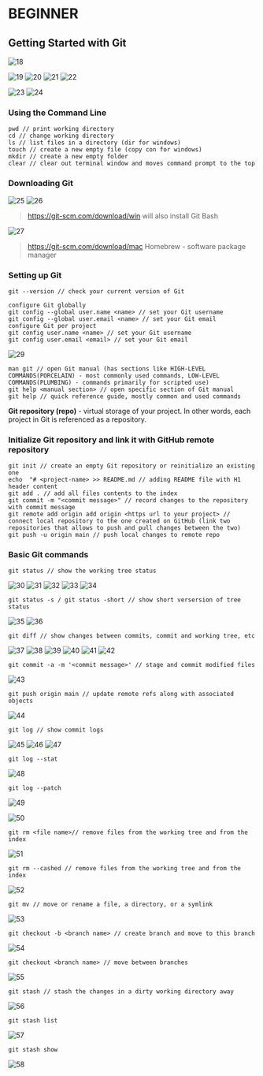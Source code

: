 # **BEGINNER**

## **Getting Started with Git**

![18](imgs/18.png)

![19](imgs/19.png)
![20](imgs/20.png)
![21](imgs/21.png)
![22](imgs/22.png)

![23](imgs/23.png)
![24](imgs/24.png)

### Using the Command Line

```
pwd // print working directory
cd // change working directory
ls // list files in a directory (dir for windows)
touch // create a new empty file (copy con for windows)
mkdir // create a new empty folder
clear // clear out terminal window and moves command prompt to the top
```

### Downloading Git

![25](imgs/25.png)
![26](imgs/26.png)

> https://git-scm.com/download/win
> will also install Git Bash

![27](imgs/27.png)

> https://git-scm.com/download/mac
> Homebrew - software package manager

### Setting up Git

```
git --version // check your current version of Git

configure Git globally
git config --global user.name <name> // set your Git username
git config --global user.email <name> // set your Git email
configure Git per project
git config user.name <name> // set your Git username
git config user.email <email> // set your Git email
```

![29](imgs/29.png)

```
man git // open Git manual (has sections like HIGH-LEVEL COMMANDS(PORCELAIN) - most commonly used commands, LOW-LEVEL COMMANDS(PLUMBING) - commands primarily for scripted use)
git help <manual section> // open specific section of Git manual
git help // quick reference guide, mostly common and used commands
```

**Git repository (repo)** - virtual storage of your project. In other words, each project in Git is referenced as a repository.

### Initialize Git repository and link it with GitHub remote repository

```
git init // create an empty Git repository or reinitialize an existing one
echo  "# <project-name> >> README.md // adding README file with H1 header content
git add . // add all files contents to the index
git commit -m "<commit message>" // record changes to the repository with commit message
git remote add origin add origin <https url to your project> // connect local repository to the one created on GitHub (link two repositories that allows to push and pull changes between the two)
git push -u origin main // push local changes to remote repo
```

### Basic Git commands

```
git status // show the working tree status
```

![30](imgs/30.png)
![31](imgs/31.png)
![32](imgs/32.png)
![33](imgs/33.png)
![34](imgs/34.png)

```
git status -s / git status -short // show short versersion of tree status
```

![35](imgs/35.png)
![36](imgs/36.png)

```
git diff // show changes between commits, commit and working tree, etc
```

![37](imgs/37.png)
![38](imgs/38.png)
![39](imgs/39.png)
![40](imgs/40.png)
![41](imgs/41.png)
![42](imgs/42.png)

```
git commit -a -m '<commit message>' // stage and commit modified files
```

![43](imgs/43.png)

```
git push origin main // update remote refs along with associated objects
```

![44](imgs/44.png)

```
git log // show commit logs
```

![45](imgs/45.png)
![46](imgs/46.png)
![47](imgs/47.png)

```
git log --stat
```

![48](imgs/48.png)

```
git log --patch
```

![49](imgs/49.png)

![50](imgs/50.png)

```
git rm <file name>// remove files from the working tree and from the index
```

![51](imgs/51.png)

```
git rm --cashed // remove files from the working tree and from the index
```

![52](imgs/52.png)

```
git mv // move or rename a file, a directory, or a symlink
```

![53](imgs/53.png)

```
git checkout -b <branch name> // create branch and move to this branch
```

![54](imgs/54.png)

```
git checkout <branch name> // move between branches
```

![55](imgs/55.png)

```
git stash // stash the changes in a dirty working directory away
```

![56](imgs/56.png)

```
git stash list
```

![57](imgs/57.png)

```
git stash show
```

![58](imgs/58.png)
